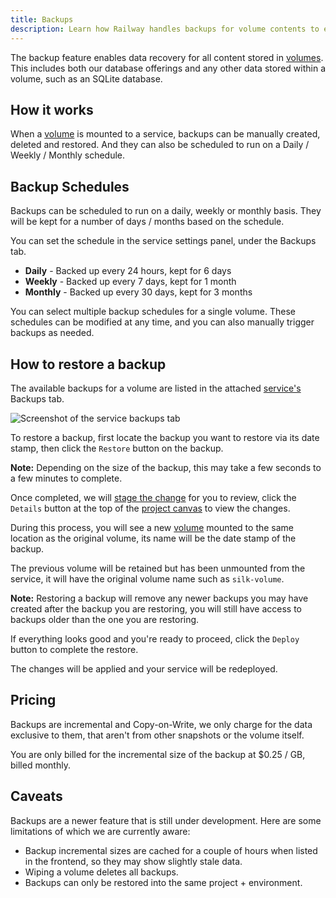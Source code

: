 ```yaml
---
title: Backups
description: Learn how Railway handles backups for volume contents to ensure data safety and recovery.
---
```


The backup feature enables data recovery for all content stored in [volumes](/reference/volumes). This includes both our database offerings and any other data stored within a volume, such as an SQLite database.

## How it works

When a [volume](/reference/volumes) is mounted to a service, backups can be manually created, deleted and restored. And they can also be scheduled to run on a Daily / Weekly / Monthly schedule.

## Backup Schedules

Backups can be scheduled to run on a daily, weekly or monthly basis. They will be kept for a number of days / months based on the schedule.

You can set the schedule in the service settings panel, under the Backups tab.

- **Daily** - Backed up every 24 hours, kept for 6 days
- **Weekly** - Backed up every 7 days, kept for 1 month
- **Monthly** - Backed up every 30 days, kept for 3 months

You can select multiple backup schedules for a single volume. These schedules can be modified at any time, and you can also manually trigger backups as needed.

## How to restore a backup

The available backups for a volume are listed in the attached [service's](/overview/the-basics#services) Backups tab.

<Image src="https://res.cloudinary.com/railway/image/upload/v1737785142/docs/the-basics/backups_fdx09o.png"
alt="Screenshot of the service backups tab"
layout="responsive"
width={1365} height={765} quality={100} />

To restore a backup, first locate the backup you want to restore via its date stamp, then click the `Restore` button on the backup.

**Note:** Depending on the size of the backup, this may take a few seconds to a few minutes to complete.

Once completed, we will [stage the change](/guides/staged-changes) for you to review, click the `Details` button at the top of the [project canvas](/overview/the-basics#project--project-canvas) to view the changes.

During this process, you will see a new [volume](/overview/the-basics#volumes) mounted to the same location as the original volume, its name will be the date stamp of the backup.

The previous volume will be retained but has been unmounted from the service, it will have the original volume name such as `silk-volume`.

**Note:** Restoring a backup will remove any newer backups you may have created after the backup you are restoring, you will still have access to backups older than the one you are restoring.

If everything looks good and you're ready to proceed, click the `Deploy` button to complete the restore.

The changes will be applied and your service will be redeployed.


## Pricing

Backups are incremental and Copy-on-Write, we only charge for the data exclusive to them, that aren't from other snapshots or the volume itself.

You are only billed for the incremental size of the backup at $0.25 / GB, billed monthly.

## Caveats

Backups are a newer feature that is still under development. Here are some limitations of which we are currently aware:

- Backup incremental sizes are cached for a couple of hours when listed in the frontend, so they may show slightly stale data.
- Wiping a volume deletes all backups.
- Backups can only be restored into the same project + environment.

